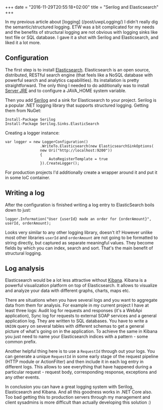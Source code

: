 +++
date = "2016-11-29T20:55:18+02:00"
title = "Serilog and Elasticsearch"
+++

In my previous article about [logging] (/post/uwpLogging/) I didn't really dig the semantic/structured logging. ETW was a bit complicated for my needs and the benefits of structural logging are not obvious with logging sinks like text file or SQL database. I gave it a shot with Serilog and Elasticsearch, and liked it a lot more.

<!--more-->

## Configuration

The first step is to install [Elasticsearch](https://www.elastic.co/products/elasticsearch). Elasticsearch is an open source, distributed, RESTful search engine (that feels like a NoSQL database with powerful search and analytics capabilities). Its installation is pretty straightforward. The only thing I needed to do additionally was to install [Server JRE](http://www.oracle.com/technetwork/java/javase/downloads/server-jre8-downloads-2133154.html) and to configure a JAVA_HOME system variable.


Then you add [Serilog](https://serilog.net) and a sink for Elasticsearch to your project. Serilog is a popular .NET logging library that supports structured logging. Getting them from NuGet:

~~~
Install-Package Serilog
Install-Package Serilog.Sinks.ElasticSearch
~~~

Creating a logger instance:

~~~
var logger = new LoggerConfiguration()
                .WriteTo.Elasticsearch(new ElasticsearchSinkOptions(
                new Uri("http://localhost:9200"))
                {
                    AutoRegisterTemplate = true
                }).CreateLogger();
~~~

For production projects I'd additionally create a wrapper around it and put it in some IoC container. 


## Writing a log

After the configuration is finished writing a log entry to ElasticSearch boils down to just:

~~~
logger.Information("User {userId} made an order for {orderAmount}", userId, orderAmount);
~~~

Looks very similar to any other logging library, doesn't it? However unlike most other libraries `userId` and `orderAmount` are not going to be formatted to string directly, but captured as separate meaningful values. They become fields by which you can index, search and sort. That's the main benefit of structural logging.

## Log analysis

Elasticsearch would be a lot less attractive without [Kibana](https://www.elastic.co/products/kibana). Kibana is a powerful visualization platform on top of Elasticsearch. It allows to visualize and analyze your data with different graphs, charts, maps etc.

<!--Kibana dashboard screenshot here -->

There are situations when you have several logs and you want to aggregate data from them for analysis. For example in my current project I have at least three logs: Audit log for requests and responses (it's a WebApi application), Sync log for requests to external SOAP services and a general application log. They are written to SQL databases. You have to write a `UNION` query on several tables with different schemas to get a general picture of what's going on in the application. To achieve the same in Kibana you just need to name your Elasticsearch indices with a pattern - some common prefix. 

Another helpful thing here is to use a `RequestId` through out your logs. You can generate a unique `RequestId` in some early stage of the request pipeline (HTTP module or ActionFilter) and then include it in each log entry in different logs. This allows to see everything that have happened during a particular request - request body, corresponding response, exceptions and any other events.

<!-- Another Kibana screenshot here -->

In conclusion you can have a great logging system with Serilog, Elasticsearch and Kibana. And all this goodness works in .NET Core also.
Too bad getting this to production servers through my management and client sysadmins is more difficult than actually developing this solution :)



